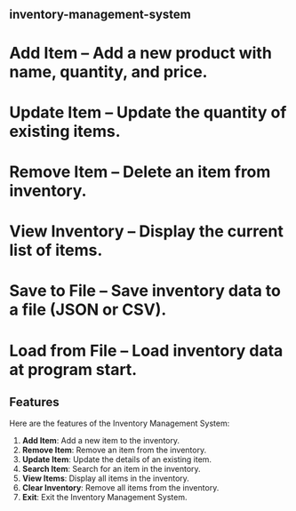 ## inventory-management-system

# Add Item – Add a new product with name, quantity, and price.

# Update Item – Update the quantity of existing items.

# Remove Item – Delete an item from inventory.

# View Inventory – Display the current list of items.

# Save to File – Save inventory data to a file (JSON or CSV).

# Load from File – Load inventory data at program start.




## Features
Here are the features of the Inventory Management System:

1. **Add Item**: Add a new item to the inventory.
1. **Remove Item**: Remove an item from the inventory.
1. **Update Item**: Update the details of an existing item.
1. **Search Item**: Search for an item in the inventory.
1. **View Items**: Display all items in the inventory.
1. **Clear Inventory**: Remove all items from the inventory.
1. **Exit**: Exit the Inventory Management System.
